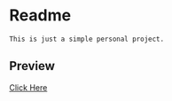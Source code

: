 # Readme

    This is just a simple personal project.

## Preview

[Click Here](https://htmlpreview.github.io/?https://github.com/ShahSean/master/do-do-list/toDo.html)
